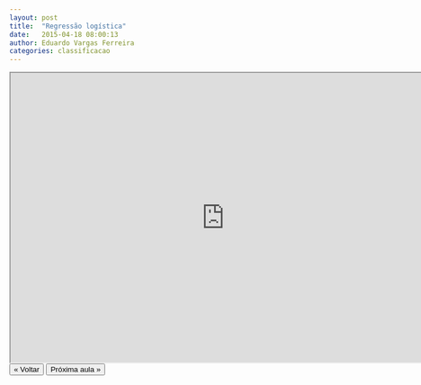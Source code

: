 ```yaml
---
layout: post
title:  "Regressão logística"
date:   2015-04-18 08:00:13
author: Eduardo Vargas Ferreira
categories: classificacao 
---
```


<center>
<iframe width="760" height="515" src="https://www.youtube.com/embed/QeApo7nIIIE?autoplay=0"> </iframe>
</center>


<FORM>
<INPUT Type="BUTTON" align="left" Value="&laquo; Voltar" Onclick="window.location.href='https://eduardoleg.github.io/ML4all/1parte/'">
<INPUT Type="BUTTON" align="left" Value="Próxima aula &raquo;" Onclick="window.location.href='https://eduardoleg.github.io/ML4all/'">
</FORM>
